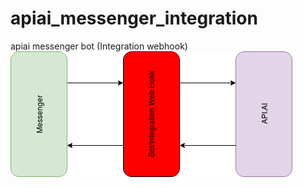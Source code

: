 # apiai_messenger_integration
apiai messenger bot (Integration webhook)
<br>
![Messenger Api.ai integration](./web_hook.png)
